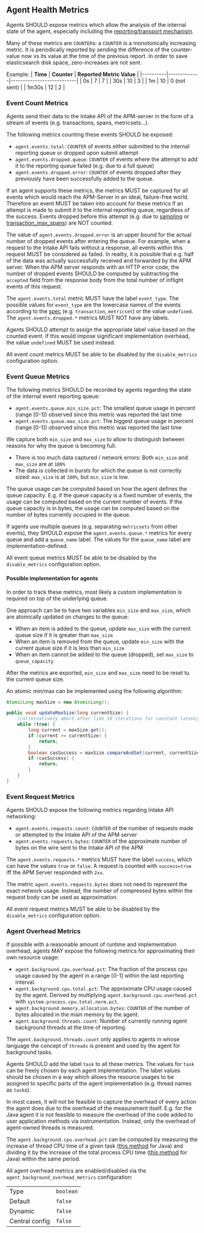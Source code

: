 ## Agent Health Metrics

Agents SHOULD expose metrics which allow the analysis of the internal state of the agent, especially including the [reporting/transport mechanism](transport.md).

Many of these metrics are `COUNTER`s: a `COUNTER` is a monotonically increasing metric.
It is periodically reported by sending the difference of the counter-value now vs its value at the time of the previous report.
In order to save elasticsearch disk space, zero-increases are not sent.

Example:
| **Time** | **Counter** | **Reported Metric Value** |
|----------|-------------|---------------------------|
| 0s       | 7           | 7                         |
| 30s      | 10          | 3                         |
| 1m       | 10          | 0 (not sent)              |
| 1m30s    | 12          | 2                         |


### Event Count Metrics

Agents send their data to the Intake API of the APM-server in the form of a stream of events (e.g. transactions, spans, metricsets...).

The following metrics counting these events SHOULD be exposed:
 - `agent.events.total`: `COUNTER` of events either submitted to the internal reporting queue or dropped upon submit attempt
 - `agent.events.dropped.queue`: `COUNTER` of events where the attempt to add it to the reporting queue failed (e.g. due to a full queue)
 - `agent.events.dropped.error`: `COUNTER` of events dropped after they previously have been successfully added to the queue.

If an agent supports these metrics, the metrics MUST be captured for all events which would reach the APM-Server in an ideal, failure-free world.
Therefore an event MUST be taken into account for these metrics if an attempt is made to submit it to the internal reporting queue, regardless of the success.
Events dropped before this attempt (e.g. due to [sampling](tracing-sampling.md) or [transaction_max_spans](handling-huge-traces/tracing-spans-limit.md)) are NOT counted.

The value of `agent.events.dropped.error` is an upper bound for the actual number of dropped events after entering the queue.
For example, when a request to the Intake API fails without a response, all events within this request MUST be considered as failed.
In reality, it is possible that e.g. half of the data was actually successfully received and forwarded by the APM server.
When the APM server responds with an HTTP error code, the number of dropped events SHOULD be computed by subtracting the `accepted` field from the response body from the total number of inflight events of this request.

The `agent.events.total` metric MUST have the label `event_type`. The possible values for `event_type` are the lowercase names of the events according to the [spec](https://github.com/elastic/apm-server/tree/main/docs/spec/v2) (e.g. `transaction`, `metricset`) or the value `undefined`.
The `agent.events.dropped.*` metrics MUST NOT have any labels.

Agents SHOULD attempt to assign the appropriate label value based on the counted event. If this would impose significant implementation overhead, the value `undefined` MUST be used instead.

All event count metrics MUST be able to be disabled by the `disable_metrics` configuration option.

### Event Queue Metrics

The following metrics SHOULD be recorded by agents regarding the state of the internal event reporting queue:

 - `agent.events.queue.min_size.pct`: The smallest queue usage in percent (range [0-1]) observed since this metric was reported the last time
 - `agent.events.queue.max_size.pct`: The biggest queue usage in percent (range [0-1]) observed since this metric was reported the last time

We capture both `min_size` and `max_size` to allow to distinguish between reasons for why the queue is becoming full:
 * There is too much data captured / network errors: Both `min_size` and `max_size` are at `100%`
 * The data is collected in bursts for which the queue is not correctly sized: `max_size` is at `100%`, but `min_size` is low.

The queue usage can be computed based on how the agent defines the queue capacity.
E.g. if the queue capacity is a fixed number of events, the usage can be computed based on the current number of events.
If the queue capacity is in bytes, the usage can be computed based on the number of bytes currently occupied in the queue.


If agents use multiple queues (e.g. separating `metricsets` from other events), they SHOULD expose the `agent.events.queue.*` metrics for every queue and add a `queue_name` label.
The values for the `queue_name` label are implementation-defined.

All event queue metrics MUST be able to be disabled by the `disable_metrics` configuration option.

#### Possible implementation for agents

In order to track these metrics, most likely a custom implementation is required on top of the underlying queue.

One approach can be to have two variables `min_size` and `max_size`, which are atomically updated on changes to the queue:
 * When an item is added to the queue, update `max_size` with the current queue size if it is greater than `max_size`
 * When an item is removed from the queue, update `min_size` with the current queue size if it is less than `min_size`
 * When an item cannot be added to the queue (dropped), set `max_size` to `queue_capacity`

After the metrics are exported, `min_size` and `max_size` need to be reset tu the current queue size.

An atomic min/max can be implemented using the following algorithm:
```java
AtomicLong maxSize = new AtomicLong();

public void updateMaxSize(long currentSize) {
    //alternatively abort after like 10 iterations for constant latency
    while (true) { 
        long current = maxSize.get();
        if (current >= currentSize) {
            return;
        }
        boolean casSuccess = maxSize.compareAndSet(current, currentSize);
        if (casSuccess) {
            return;
        }
    }
}

```

### Event Request Metrics

Agents SHOULD expose the following metrics regarding Intake API networking:

 - `agent.events.requests.count`: `COUNTER` of the number of requests made or attempted to the Intake API of the APM server
 - `agent.events.requests.bytes`: `COUNTER` of the approximate number of bytes on the wire sent to the Intake API of the APM

The `agent.events.requests.*` metrics MUST have the label `success`, which can have the values `true` or `false`. A request is counted with `success=true` iff the APM Server responded with `2xx`.

The metric `agent.events.requests.bytes` does not need to represent the exact network usage.
Instead, the number of compressed bytes within the request body can be used as approximation.

All event request metrics MUST be able to be disabled by the `disable_metrics` configuration option.

### Agent Overhead Metrics

If possible with a reasonable amount of runtime and implementation overhead, agents MAY expose the following metrics for approximating their own resource usage:

 - `agent.background.cpu.overhead.pct`: The fraction of the process cpu usage caused by the agent in a range [0-1] within the last reporting interval.
 - `agent.background.cpu.total.pct`: The approximate CPU usage caused by the agent. Derived by multiplying `agent.background.cpu.overhead.pct` with `system.process.cpu.total.norm.pct`.
 - `agent.background.memory.allocation.bytes`: `COUNTER` of the number of bytes allocated in the main memory by the agent.
 - `agent.background.threads.count`: Number of currently running agent background threads at the time of reporting.

The `agent.background.threads.count` only applies to agents in whose language the concept of `threads` is present and used by the agent for background tasks.

Agents SHOULD add the label `task` to all these metrics. The values for `task` can be freely chosen by each agent implementation. The label values should be chosen in a way which allows the resource usages to be assigned to specific parts of the agent implementation (e.g. thread names as `task`s).

In most cases, it will not be feasible to capture the overhead of every action the agent does due to the overhead of the measurement itself. E.g. for the Java agent it is not feasible to measure the overhead of the code added to user application methods via instrumentation. Instead, only the overhead of agent-owned threads is measured.

The `agent.background.cpu.overhead.pct` can be computed by measuring the increase of thread CPU time of a given task ([this method](https://docs.oracle.com/javase/7/docs/api/java/lang/management/ThreadMXBean.html#getCurrentThreadCpuTime()) for Java) and dividing it by the increase of the total process CPU time ([this method](https://docs.oracle.com/javase/7/docs/jre/api/management/extension/com/sun/management/OperatingSystemMXBean.html#getProcessCpuTime()) for Java) within the same period.

All agent overhead metrics are enabled/disabled via the `agent_background_overhead_metrics` configuration:

|                |   |
|----------------|---|
| Type           | `boolean` |
| Default        | `false` |
| Dynamic        | `false` |
| Central config | `false` |
